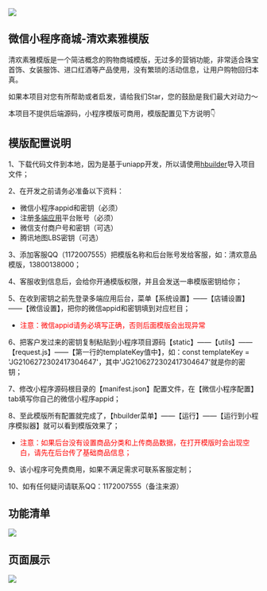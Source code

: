 <img src="http://cdn.ddyy.top/001e472fde3c2704dbe51f953578e792.jpg" />

## 微信小程序商城-清欢素雅模版
清欢素雅模版是一个简洁概念的购物商城模版，无过多的营销功能，非常适合珠宝首饰、女装服饰、进口红酒等产品使用，没有繁琐的活动信息，让用户购物回归本真。

如果本项目对您有所帮助或者启发，请给我们Star，您的鼓励是我们最大对动力～

本项目不提供后端源码，小程序模版可商用，模版配置见下方说明👇

## 模版配置说明
1、下载代码文件到本地，因为是基于uniapp开发，所以请使用[hbuilder][1]导入项目文件；

2、在开发之前请务必准备以下资料：

 - 微信小程序appid和密钥（必须）
 - 注册[多端应用][2]平台账号（必须）
 - 微信支付商户号和密钥（可选）
 - 腾讯地图LBS密钥（可选）

3、添加客服QQ（1172007555）把模版名称和后台账号发给客服，如：清欢意品模版，13800138000；

4、客服收到信息后，会给你开通模版权限，并且会发送一串模版密钥给你；

5、在收到密钥之前先登录多端应用后台，菜单【系统设置】——【店铺设置】——【微信设置】，把你的微信appid和密钥填到对应栏目；

 - <font style="color:red">注意：微信appid请务必填写正确，否则后面模版会出现异常</font>

6、把客户发过来的密钥复制粘贴到小程序项目源码【static】——【utils】——【request.js】——【第一行的templateKey值中】，如：const templateKey = 'JG2106272302417304647'，其中'JG2106272302417304647'就是你的密钥；

7、修改小程序源码根目录的【manifest.json】配置文件，在【微信小程序配置】tab填写你自己的微信小程序appid；

8、至此模版所有配置就完成了，【hbuilder菜单】——【运行】——【运行到小程序模拟器】就可以看到模版效果了；

 - <font style="color:red">注意：如果后台没有设置商品分类和上传商品数据，在打开模版时会出现空白，请先在后台传了基础商品信息；</font>

9、该小程序可免费商用，如果不满足需求可联系客服定制；

10、如有任何疑问请联系QQ：1172007555（备注来源）

## 功能清单
<img src="http://cdn.ddyy.top/af515341cf0d59b1f7358ec8d12d3499.jpg" />

## 页面展示
<img src="http://cdn.ddyy.top/4c5fe92fbd031697a662e6ec0c54b942.jpg" />

[1]: https://www.dcloud.io/hbuilderx.html
[2]: https://app.ddmini.com/
